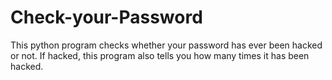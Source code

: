 # Check-your-Password
This python program checks whether your password has ever been hacked or not. If hacked, this program also tells you how many times it has been hacked.
